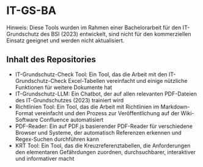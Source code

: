 # IT-GS-BA

Hinweis: Diese Tools wurden im Rahmen einer Bachelorarbeit für den IT-Grundschutz des BSI (2023) entwickelt, sind nicht für den kommerziellen Einsatz geeignet und werden nicht aktualisiert.

## Inhalt des Repositories

- IT-Grundschutz-Check Tool: Ein Tool, das die Arbeit mit den IT-Grundschutz-Check Excel-Tabellen vereinfacht und einige nützliche Funktionen für weitere Dokumente hat
- IT-Grundschutz-LLM: Ein Chatbot, der auf allen relevanten PDF-Dateien des IT-Grundschutzes (2023) trainiert wird
- Richtlinien Tool: Ein Tool, das die Arbeit mit Richtlinien im Markdown-Format vereinfacht und den Prozess zur Veröffentlichung auf der Wiki-Software Confluence automatisiert
- PDF-Reader: Ein auf PDF.js basierender PDF-Reader für verschiedene Browser und Systeme, der automatisch Referenzen erkennen und Regex-Suchen durchführen kann
- KRT Tool: Ein Tool, das die Kreuzreferenztabellen, die Anforderungen den elementaren Gefährdungen zuordnen, durchsuchbarer, interaktiver und informativer macht
 
